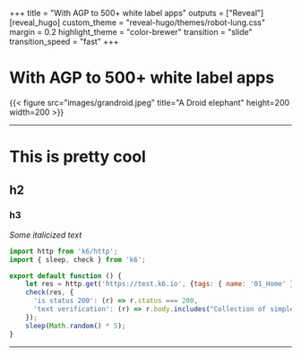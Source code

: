 +++
title = "With AGP to 500+ white label apps"
outputs = ["Reveal"]
[reveal_hugo]
custom_theme = "reveal-hugo/themes/robot-lung.css"
margin = 0.2
highlight_theme = "color-brewer"
transition = "slide"
transition_speed = "fast"
+++


# With AGP to 500+ white label apps
{{< figure src="images/grandroid.jpeg" title="A Droid elephant" height=200 width=200 >}}

---

# This is pretty cool

## h2

### h3

_Some italicized text_

```js
import http from 'k6/http';
import { sleep, check } from 'k6';

export default function () {
    let res = http.get('https://test.k6.io', {tags: { name: '01_Home' }});
    check(res, {
      'is status 200': (r) => r.status === 200,
      'text verification': (r) => r.body.includes("Collection of simple web-pages suitable for load testing")
    });
    sleep(Math.random() * 5);
}
```

---
